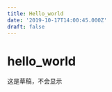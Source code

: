 ```yaml
---
title: Hello_world
date: '2019-10-17T14:00:45.000Z'
draft: false
---
```


# hello\_world

这是草稿，不会显示


